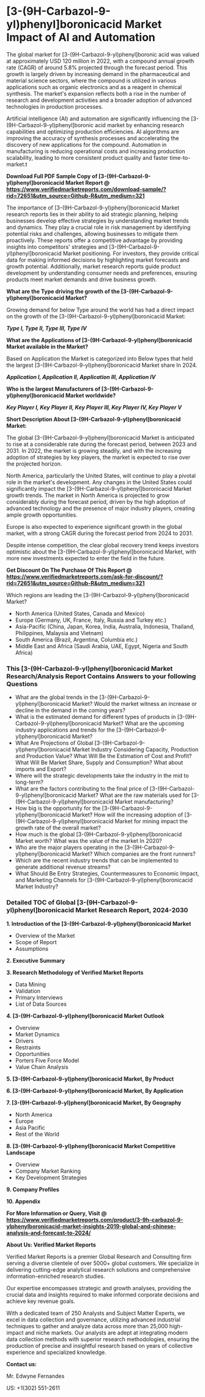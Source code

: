 <meta name="title" content="Global [3-(9H-Carbazol-9-yl)phenyl]boronicacid Market Impact of AI and Automation"><meta name="description" content="The global market for [3-(9H-Carbazol-9-yl)phenyl]boronic acid was valued at approximately USD 120 million in 2022, with a compound annual growth rate (CAGR) of around"><meta name="title" content="[3-(9H-Carbazol-9-yl)phenyl]boronicacid Market Size, Share, Scope, Trends, Growth, Opportunities, Analysis, Forecast"><h1>[3-(9H-Carbazol-9-yl)phenyl]boronicacid Market Impact of AI and Automation</h1><p>The global market for [3-(9H-Carbazol-9-yl)phenyl]boronic acid was valued at approximately USD 120 million in 2022, with a compound annual growth rate (CAGR) of around 5.8% projected through the forecast period. This growth is largely driven by increasing demand in the pharmaceutical and material science sectors, where the compound is utilized in various applications such as organic electronics and as a reagent in chemical synthesis. The market's expansion reflects both a rise in the number of research and development activities and a broader adoption of advanced technologies in production processes.</p><p>Artificial intelligence (AI) and automation are significantly influencing the [3-(9H-Carbazol-9-yl)phenyl]boronic acid market by enhancing research capabilities and optimizing production efficiencies. AI algorithms are improving the accuracy of synthesis processes and accelerating the discovery of new applications for the compound. Automation in manufacturing is reducing operational costs and increasing production scalability, leading to more consistent product quality and faster time-to-market.t</p><p id="" class=""><strong>Download Full PDF Sample Copy of [3-(9H-Carbazol-9-yl)phenyl]boronicacid Market Report @ <a href="https://www.verifiedmarketreports.com/download-sample/?rid=72651&utm_source=Github-R&utm_medium=321" target="_blank">https://www.verifiedmarketreports.com/download-sample/?rid=72651&utm_source=Github-R&utm_medium=321</a></strong></p><p>The importance of&nbsp;[3-(9H-Carbazol-9-yl)phenyl]boronicacid Market research reports lies in their ability to aid strategic planning, helping businesses develop effective strategies by understanding market trends and dynamics. They play a crucial role in risk management by identifying potential risks and challenges, allowing businesses to mitigate them proactively. These reports offer a competitive advantage by providing insights into competitors' strategies and [3-(9H-Carbazol-9-yl)phenyl]boronicacid Market positioning. For investors, they provide critical data for making informed decisions by highlighting market forecasts and growth potential. Additionally, market research reports guide product development by understanding consumer needs and preferences, ensuring products meet market demands and drive business growth.</p><p><strong>What are the&nbsp;Type driving the growth of the [3-(9H-Carbazol-9-yl)phenyl]boronicacid Market?</strong></p><p id="" class="">Growing demand for below Type around the world has had a direct impact on the growth of the [3-(9H-Carbazol-9-yl)phenyl]boronicacid Market:</p><em><strong>Type I, Type II, Type III, Type IV</strong></em></p><strong>What are the&nbsp;Applications&nbsp;of [3-(9H-Carbazol-9-yl)phenyl]boronicacid Market available in the Market?</strong></p><p id="" class="">Based on Application the Market is categorized into Below types that held the largest [3-(9H-Carbazol-9-yl)phenyl]boronicacid Market share In 2024.</p><em><strong>Application I, Application II, Application III, Application IV</strong></em></p><strong>Who is the largest Manufacturers of [3-(9H-Carbazol-9-yl)phenyl]boronicacid Market worldwide?</strong></p><p><em><strong>Key Player I, Key Player II, Key Player III, Key Player IV, Key Player V</strong></em></p><p id="" class=""><strong>Short Description About [3-(9H-Carbazol-9-yl)phenyl]boronicacid Market:</strong></p><p>The global [3-(9H-Carbazol-9-yl)phenyl]boronicacid Market is anticipated to rise at a considerable rate during the forecast period, between 2023 and 2031. In 2022, the market is growing steadily, and with the increasing adoption of strategies by key players, the market is expected to rise over the projected horizon.</p><p>North America, particularly the United States, will continue to play a pivotal role in the market's development. Any changes in the United States could significantly impact the [3-(9H-Carbazol-9-yl)phenyl]boronicacid Market growth trends. The market in North America is projected to grow considerably during the forecast period, driven by the high adoption of advanced technology and the presence of major industry players, creating ample growth opportunities.</p><p>Europe is also expected to experience significant growth in the global market, with a strong CAGR during the forecast period from 2024 to 2031.</p><p>Despite intense competition, the clear global recovery trend keeps investors optimistic about the [3-(9H-Carbazol-9-yl)phenyl]boronicacid Market, with more new investments expected to enter the field in the future.</p><p id="" class=""><strong>Get Discount On The Purchase Of This Report @ <a href="https://www.verifiedmarketreports.com/ask-for-discount/?rid=72651&utm_source=Github-R&utm_medium=321" target="_blank">https://www.verifiedmarketreports.com/ask-for-discount/?rid=72651&utm_source=Github-R&utm_medium=321</a></strong></p>Which regions are leading the [3-(9H-Carbazol-9-yl)phenyl]boronicacid Market?</p><ul><li>North America (United States, Canada and Mexico)</li><li>Europe (Germany, UK, France, Italy, Russia and Turkey etc.)</li><li>Asia-Pacific (China, Japan, Korea, India, Australia, Indonesia, Thailand, Philippines, Malaysia and Vietnam)</li><li>South America (Brazil, Argentina, Columbia etc.)</li><li>Middle East and Africa (Saudi Arabia, UAE, Egypt, Nigeria and South Africa)</li></ul><h3 id="" class="">This [3-(9H-Carbazol-9-yl)phenyl]boronicacid Market Research/Analysis Report Contains Answers to your following Questions</h3><ul><li>What are the global trends in the [3-(9H-Carbazol-9-yl)phenyl]boronicacid Market? Would the market witness an increase or decline in the demand in the coming years?</li><li>What is the estimated demand for different types of products in [3-(9H-Carbazol-9-yl)phenyl]boronicacid Market? What are the upcoming industry applications and trends for the [3-(9H-Carbazol-9-yl)phenyl]boronicacid Market?</li><li>What Are Projections of Global [3-(9H-Carbazol-9-yl)phenyl]boronicacid Market Industry Considering Capacity, Production and Production Value? What Will Be the Estimation of Cost and Profit? What Will Be Market Share, Supply and Consumption? What about imports and Export?</li><li>Where will the strategic developments take the industry in the mid to long-term?</li><li>What are the factors contributing to the final price of [3-(9H-Carbazol-9-yl)phenyl]boronicacid Market? What are the raw materials used for [3-(9H-Carbazol-9-yl)phenyl]boronicacid Market manufacturing?</li><li>How big is the opportunity for the [3-(9H-Carbazol-9-yl)phenyl]boronicacid Market? How will the increasing adoption of [3-(9H-Carbazol-9-yl)phenyl]boronicacid Market for mining impact the growth rate of the overall market?</li><li>How much is the global [3-(9H-Carbazol-9-yl)phenyl]boronicacid Market worth? What was the value of the market In 2020?</li><li>Who are the major players operating in the [3-(9H-Carbazol-9-yl)phenyl]boronicacid Market? Which companies are the front runners?</li><li>Which are the recent industry trends that can be implemented to generate additional revenue streams?</li><li>What Should Be Entry Strategies, Countermeasures to Economic Impact, and Marketing Channels for [3-(9H-Carbazol-9-yl)phenyl]boronicacid Market Industry?</li></ul><h3 id="" class="">Detailed TOC of Global [3-(9H-Carbazol-9-yl)phenyl]boronicacid Market Research Report, 2024-2030</h3><p id="" class=""><strong>1. Introduction of the [3-(9H-Carbazol-9-yl)phenyl]boronicacid Market</strong></p><ul><li>Overview of the Market</li><li>Scope of Report</li><li>Assumptions</li></ul><p id="" class=""><strong>2. Executive Summary</strong></p><p id="" class=""><strong>3. Research Methodology of Verified Market Reports</strong></p><ul><li>Data Mining</li><li>Validation</li><li>Primary Interviews</li><li>List of Data Sources</li></ul><p id="" class=""><strong>4. [3-(9H-Carbazol-9-yl)phenyl]boronicacid Market Outlook</strong></p><ul><li>Overview</li><li>Market Dynamics</li><li>Drivers</li><li>Restraints</li><li>Opportunities</li><li>Porters Five Force Model</li><li>Value Chain Analysis</li></ul><p id="" class=""><strong>5. [3-(9H-Carbazol-9-yl)phenyl]boronicacid Market, By Product</strong></p><p id="" class=""><strong>6. [3-(9H-Carbazol-9-yl)phenyl]boronicacid Market, By Application</strong></p><p id="" class=""><strong>7. [3-(9H-Carbazol-9-yl)phenyl]boronicacid Market, By Geography</strong></p><ul><li>North America</li><li>Europe</li><li>Asia Pacific</li><li>Rest of the World</li></ul><p id="" class=""><strong>8. [3-(9H-Carbazol-9-yl)phenyl]boronicacid Market Competitive Landscape</strong></p><ul><li>Overview</li><li>Company Market Ranking</li><li>Key Development Strategies</li></ul><p id="" class=""><strong>9. Company Profiles</strong></p><p id="" class=""><strong>10. Appendix</strong></p><p id="" class=""><strong>For More Information or Query, Visit @ <a href="https://www.verifiedmarketreports.com/product/3-9h-carbazol-9-ylphenylboronicacid-market-insights-2019-global-and-chinese-analysis-and-forecast-to-2024/" target="_blank">https://www.verifiedmarketreports.com/product/3-9h-carbazol-9-ylphenylboronicacid-market-insights-2019-global-and-chinese-analysis-and-forecast-to-2024/</a></strong></p><p id="" class=""><strong>About Us: Verified Market Reports</strong></p><p id="" class="">Verified Market Reports is a premier Global Research and Consulting firm serving a diverse clientele of over 5000+ global customers. We specialize in delivering cutting-edge analytical research solutions and comprehensive information-enriched research studies.</p><p id="" class="">Our expertise encompasses strategic and growth analyses, providing the crucial data and insights required to make informed corporate decisions and achieve key revenue goals.</p><p id="" class="">With a dedicated team of 250 Analysts and Subject Matter Experts, we excel in data collection and governance, utilizing advanced industrial techniques to gather and analyze data across more than 25,000 high-impact and niche markets. Our analysts are adept at integrating modern data collection methods with superior research methodologies, ensuring the production of precise and insightful research based on years of collective experience and specialized knowledge.</p><p id="" class=""><strong>Contact us:</strong></p><p id="" class="">Mr. Edwyne Fernandes</p><p id="" class="">US: +1(302) 551-2611</p>